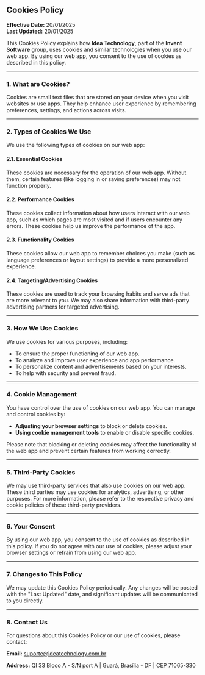 ## **Cookies Policy**

**Effective Date:** 20/01/2025  
**Last Updated:** 20/01/2025

This Cookies Policy explains how **Idea Technology**, part of the **Invent Software** group, uses cookies and similar technologies when you use our web app. By using our web app, you consent to the use of cookies as described in this policy.

---

### **1. What are Cookies?**  
Cookies are small text files that are stored on your device when you visit websites or use apps. They help enhance user experience by remembering preferences, settings, and actions across visits.

---

### **2. Types of Cookies We Use**

We use the following types of cookies on our web app:

#### **2.1. Essential Cookies**  
These cookies are necessary for the operation of our web app. Without them, certain features (like logging in or saving preferences) may not function properly.

#### **2.2. Performance Cookies**  
These cookies collect information about how users interact with our web app, such as which pages are most visited and if users encounter any errors. These cookies help us improve the performance of the app.

#### **2.3. Functionality Cookies**  
These cookies allow our web app to remember choices you make (such as language preferences or layout settings) to provide a more personalized experience.

#### **2.4. Targeting/Advertising Cookies**  
These cookies are used to track your browsing habits and serve ads that are more relevant to you. We may also share information with third-party advertising partners for targeted advertising.

---

### **3. How We Use Cookies**  
We use cookies for various purposes, including:  
- To ensure the proper functioning of our web app.  
- To analyze and improve user experience and app performance.  
- To personalize content and advertisements based on your interests.  
- To help with security and prevent fraud.

---

### **4. Cookie Management**  
You have control over the use of cookies on our web app. You can manage and control cookies by:  
- **Adjusting your browser settings** to block or delete cookies.  
- **Using cookie management tools** to enable or disable specific cookies.

Please note that blocking or deleting cookies may affect the functionality of the web app and prevent certain features from working correctly.

---

### **5. Third-Party Cookies**  
We may use third-party services that also use cookies on our web app. These third parties may use cookies for analytics, advertising, or other purposes. For more information, please refer to the respective privacy and cookie policies of these third-party providers.

---

### **6. Your Consent**  
By using our web app, you consent to the use of cookies as described in this policy. If you do not agree with our use of cookies, please adjust your browser settings or refrain from using our web app.

---

### **7. Changes to This Policy**  
We may update this Cookies Policy periodically. Any changes will be posted with the "Last Updated" date, and significant updates will be communicated to you directly.

---

### **8. Contact Us**  
For questions about this Cookies Policy or our use of cookies, please contact:

**Email:** suporte@ideatechnology.com.br  

**Address:** QI 33 Bloco A - S/N port A | Guará, Brasília - DF | CEP 71065-330  
